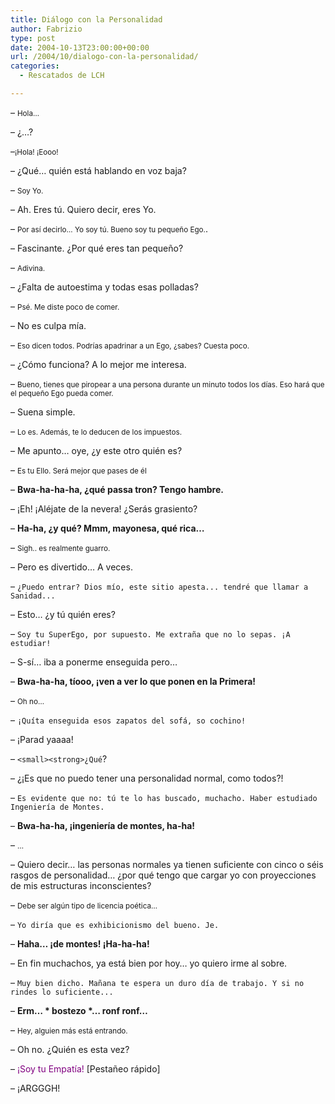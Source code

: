 ```yaml
---
title: Diálogo con la Personalidad
author: Fabrizio
type: post
date: 2004-10-13T23:00:00+00:00
url: /2004/10/dialogo-con-la-personalidad/
categories:
  - Rescatados de LCH

---
```

&#8211; <small>Hola&#8230;</small>

&#8211; ¿&#8230;?

&#8211;<small>¡Hola! ¡Eooo!</small>

&#8211; ¿Qué&#8230; quién está hablando en voz baja?

&#8211; <small>Soy Yo.</small>

&#8211; Ah. Eres tú. Quiero decir, eres Yo. 

&#8211; <small>Por así decirlo&#8230; Yo soy tú. Bueno soy tu pequeño Ego.</small>.

&#8211; Fascinante. ¿Por qué eres tan pequeño?

&#8211; <small>Adivina.</small>

&#8211; ¿Falta de autoestima y todas esas polladas?

&#8211; <small>Psé. Me diste poco de comer.</small>

&#8211; No es culpa mía. 

&#8211; <small>Eso dicen todos. Podrías apadrinar a un Ego, ¿sabes? Cuesta poco.</small>

&#8211; ¿Cómo funciona? A lo mejor me interesa.

&#8211; <small>Bueno, tienes que piropear a una persona durante un minuto todos los días. Eso hará que el pequeño Ego pueda comer.</small>

&#8211; Suena simple.

&#8211; <small>Lo es. Además, te lo deducen de los impuestos.</small>

&#8211; Me apunto&#8230; oye, ¿y este otro quién es?

&#8211; <small>Es tu Ello. Será mejor que pases de él</small>

&#8211; **Bwa-ha-ha-ha, ¿qué passa tron? Tengo hambre.**

&#8211; ¡Eh! ¡Aléjate de la nevera! ¿Serás grasiento?

&#8211; **Ha-ha, ¿y qué? Mmm, mayonesa, qué rica&#8230;**

&#8211; <small>Sigh.. es realmente guarro.</small>

&#8211; Pero es divertido&#8230; A veces.

&#8211; `¿Puedo entrar? Dios mío, este sitio apesta... tendré que llamar a Sanidad...`

&#8211; Esto&#8230; ¿y tú quién eres?

&#8211; `Soy tu SuperEgo, por supuesto. Me extraña que no lo sepas. ¡A estudiar!`

&#8211; S-sí&#8230; iba a ponerme enseguida pero&#8230;

&#8211; **Bwa-ha-ha, tíooo, ¡ven a ver lo que ponen en la Primera!**

&#8211; <small>Oh no&#8230;</small>

&#8211; `¡Quíta enseguida esos zapatos del sofá, so cochino!`

&#8211; ¡Parad yaaaa!

&#8211; `<small><strong>¿Qué`</small></strong>?

&#8211; ¿¡Es que no puedo tener una personalidad normal, como todos?!

&#8211; `Es evidente que no: tú te lo has buscado, muchacho. Haber estudiado Ingeniería de Montes.`

&#8211; **Bwa-ha-ha, ¡ingeniería de montes, ha-ha!**

&#8211; <small>&#8230;</small>

&#8211; Quiero decir&#8230; las personas normales ya tienen suficiente con cinco o séis rasgos de personalidad&#8230; ¿por qué tengo que cargar yo con proyecciones de mis estructuras inconscientes?

&#8211; <small>Debe ser algún tipo de licencia poética&#8230;</small>

&#8211; `Yo diría que es exhibicionismo del bueno. Je.`

&#8211; **Haha&#8230; ¡de montes! ¡Ha-ha-ha!**

&#8211; En fin muchachos, ya está bien por hoy&#8230; yo quiero irme al sobre.

&#8211; `Muy bien dicho. Mañana te espera un duro día de trabajo. Y si no rindes lo suficiente...`

&#8211; **Erm&#8230; \* bostezo \*&#8230; ronf ronf&#8230;**

&#8211; <small>Hey, alguien más está entrando.</small>

&#8211; Oh no. ¿Quién es esta vez?

&#8211; <font color="purple">¡Soy tu Empatía!</font> [Pestañeo rápido]

&#8211; ¡ARGGGH!
